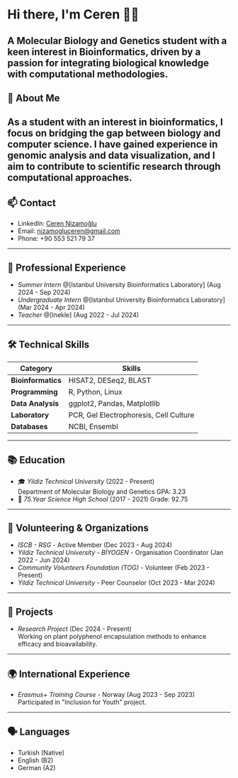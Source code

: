 # Hi there, I'm Ceren 👩‍🔬

**A Molecular Biology and Genetics student with a keen interest in Bioinformatics, driven by a passion for integrating biological knowledge with computational methodologies.**
---

## 🥼 About Me 

**As a student with an interest in bioinformatics, I focus on bridging the gap between biology and computer science. I have gained experience in genomic analysis and data visualization, and I aim to contribute to scientific research through computational approaches.**
---

## 📫 Contact
- LinkedIn: [Ceren Nizamoğlu](www.linkedin.com/in/ceren-nizamoğlu-83a523216)
- Email: nizamogluceren@gmail.com
- Phone: +90 553 521 79 37
---

## 💼 Professional Experience
- *Summer Intern* @[Istanbul University Bioinformatics Laboratory] (Aug 2024 - Sep 2024)
- *Undergraduate Intern* @[Istanbul University Bioinformatics Laboratory] (Mar 2024 - Apr 2024)
- *Teacher* @[Inekle] (Aug 2022 - Jul 2024)
---

## 🛠 Technical Skills

| **Category**       | **Skills**                          |
|--------------------|-------------------------------------|
| **Bioinformatics** | HISAT2, DESeq2, BLAST              |
| **Programming**    | R, Python, Linux                   |
| **Data Analysis**  | ggplot2, Pandas, Matplotlib        |
| **Laboratory**     | PCR, Gel Electrophoresis, Cell Culture |
| **Databases**      | NCBI, Ensembl                      |

---

## 📚 Education
- 🎓 *Yildiz Technical University* (2022 - Present)  
  Department of Molecular Biology and Genetics
  GPA: 3.23
- 🏫 *75.Year Science High School* (2017 - 2021)
  Grade: 92.75
---

## 🌱 Volunteering & Organizations
- *ISCB - RSG* - Active Member (Dec 2023 - Aug 2024)
- *Yildiz Technical University - BİYOGEN* - Organisation Coordinator (Jan 2022 - Jun 2024)
- *Community Volunteers Foundation (TOG)* - Volunteer (Feb 2023 - Present)
- *Yildiz Technical University* - Peer Counselor (Oct 2023 - Mar 2024)
---

## 🎯 Projects
- *Research Project* (Dec 2024 - Present)  
  Working on plant polyphenol encapsulation methods to enhance efficacy and bioavailability.
---

## 🌍 International Experience
- *Erasmus+ Training Course* - Norway (Aug 2023 - Sep 2023)  
  Participated in "Inclusion for Youth" project.
---

## 🗣 Languages
- Turkish (Native)
- English (B2)
- German (A2)

